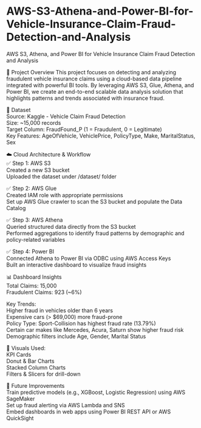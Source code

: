 # AWS-S3-Athena-and-Power-BI-for-Vehicle-Insurance-Claim-Fraud-Detection-and-Analysis
AWS S3, Athena, and Power BI for Vehicle Insurance Claim Fraud Detection and Analysis

📌 Project Overview
This project focuses on detecting and analyzing fraudulent vehicle insurance claims using a cloud-based data pipeline integrated with powerful BI tools. By leveraging AWS S3, Glue, Athena, and Power BI, we create an end-to-end scalable data analysis solution that highlights patterns and trends associated with insurance fraud.

🧾 Dataset  
Source: Kaggle - Vehicle Claim Fraud Detection  
Size: ~15,000 records  
Target Column: FraudFound_P (1 = Fraudulent, 0 = Legitimate)  
Key Features: AgeOfVehicle, VehiclePrice, PolicyType, Make, MaritalStatus, Sex  

☁️ Cloud Architecture & Workflow  
✅ Step 1: AWS S3  
Created a new S3 bucket  
Uploaded the dataset under /dataset/ folder  

✅ Step 2: AWS Glue  
Created IAM role with appropriate permissions  
Set up AWS Glue crawler to scan the S3 bucket and populate the Data Catalog  

✅ Step 3: AWS Athena  
Queried structured data directly from the S3 bucket  
Performed aggregations to identify fraud patterns by demographic and policy-related variables  

✅ Step 4: Power BI  
Connected Athena to Power BI via ODBC using AWS Access Keys  
Built an interactive dashboard to visualize fraud insights  

📊 Dashboard Insights  
Total Claims: 15,000  
Fraudulent Claims: 923 (~6%)  

Key Trends:  
Higher fraud in vehicles older than 6 years  
Expensive cars (> $69,000) more fraud-prone  
Policy Type: Sport-Collision has highest fraud rate (13.79%)  
Certain car makes like Mercedes, Acura, Saturn show higher fraud risk  
Demographic filters include Age, Gender, Marital Status  

📌 Visuals Used:  
KPI Cards  
Donut & Bar Charts  
Stacked Column Charts  
Filters & Slicers for drill-down  

🚀 Future Improvements  
Train predictive models (e.g., XGBoost, Logistic Regression) using AWS SageMaker  
Set up fraud alerting via AWS Lambda and SNS  
Embed dashboards in web apps using Power BI REST API or AWS QuickSight  


